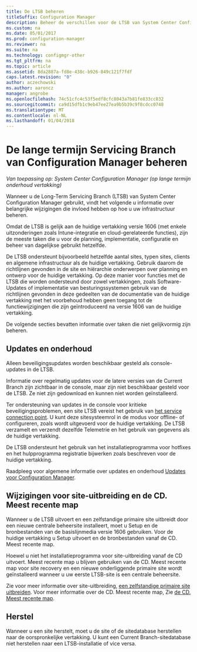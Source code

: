 ```yaml
---
title: De LTSB beheren
titleSuffix: Configuration Manager
description: Beheer de verschillen voor de LTSB van System Center Configuration Manager.
ms.custom: na
ms.date: 05/01/2017
ms.prod: configuration-manager
ms.reviewer: na
ms.suite: na
ms.technology: configmgr-other
ms.tgt_pltfrm: na
ms.topic: article
ms.assetid: 8da2887a-fd8e-438c-b926-849c121f7fdf
caps.latest.revision: "0"
author: aczechowski
ms.author: aaroncz
manager: angrobe
ms.openlocfilehash: 74c51cfc4c53f5edf8cfc8043a7b81fe833cc832
ms.sourcegitcommit: ca9d15dfb1c9eb47ee27ea9b5b39c9f8cdcc0748
ms.translationtype: MT
ms.contentlocale: nl-NL
ms.lasthandoff: 01/04/2018
---
```

# <a name="manage-the-long-term-servicing-branch-of-configuration-manager"></a>De lange termijn Servicing Branch van Configuration Manager beheren

*Van toepassing op: System Center Configuration Manager (op lange termijn onderhoud vertakking)*

Wanneer u de Long-Term Servicing Branch (LTSB) van System Center Configuration Manager gebruikt, vindt het volgende u informatie over belangrijke wijzigingen die invloed hebben op hoe u uw infrastructuur beheren.

Omdat de LTSB is gelijk aan de huidige vertakking versie 1606 (met enkele uitzonderingen zoals Intune-integratie en cloud-gerelateerde functies), zijn de meeste taken die u voor de planning, implementatie, configuratie en beheer van dagelijkse gebruikt hetzelfde.

De LTSB ondersteunt bijvoorbeeld hetzelfde aantal sites, typen sites, clients en algemene infrastructuur als de huidige vertakking. Gebruik daarom de richtlijnen gevonden in de site en hiërarchie onderwerpen over planning en ontwerp voor de huidige vertakking. Op deze manier voor functies met de LTSB die worden ondersteund door zowel vertakkingen, zoals Software-Updates of implementatie van besturingssystemen gebruik van de richtlijnen gevonden in deze gedeelten van de documentatie van de huidige vertakking met het voorbehoud hebben geen toegang tot de functiewijzigingen die zijn geïntroduceerd na versie 1606 van de huidige vertakking.

De volgende secties bevatten informatie over taken die niet gelijkvormig zijn beheren.

## <a name="updates-and-servicing"></a>Updates en onderhoud
Alleen beveiligingsupdates worden beschikbaar gesteld als console-updates in de LTSB.  

Informatie over regelmatig updates voor de latere versies van de Current Branch zijn zichtbaar in de console, maar zijn niet beschikbaar gesteld voor de LTSB. Ze niet zijn gedownload en kunnen niet worden geïnstalleerd.

Ter ondersteuning van updates in de console voor kritieke beveiligingsproblemen, een site LTSB vereist het gebruik van [het service connection point](/sccm/core/servers/deploy/configure/about-the-service-connection-point). U kunt deze sitesysteemrol in de modus voor offline- of configureren, zoals wordt uitgevoerd voor de huidige vertakking. De LTSB verzamelt en verzendt dezelfde Telemetrie en het gebruik van gegevens als de huidige vertakking.

De LTSB ondersteunt het gebruik van het installatieprogramma voor hotfixes en het hulpprogramma registratie bijwerken zoals beschreven voor de huidige vertakking.

Raadpleeg voor algemene informatie over updates en onderhoud [Updates voor Configuration Manager](/sccm/core/servers/manage/updates).


## <a name="changes-for-site-expansion-and-the-cdlatest-folder"></a>Wijzigingen voor site-uitbreiding en de CD. Meest recente map
Wanneer u de LTSB uitvoert en een zelfstandige primaire site uitbreidt door een nieuwe centrale beheersite installeert, moet u Setup en de bronbestanden van de basislijnmedia versie 1606 gebruiken. Voor de huidige vertakking u Setup uitvoert en de bronbestanden vanaf de CD. Meest recente map.

Hoewel u niet het installatieprogramma voor site-uitbreiding vanaf de CD uitvoert. Meest recente map u blijven gebruiken van de CD. Meest recente map voor site recovery en een nieuwe onderliggende primaire site wordt geïnstalleerd wanneer u uw eerste LTSB-site is een centrale beheersite.

Zie voor meer informatie over site-uitbreiding, [een zelfstandige primaire site uitbreiden](/sccm/core/servers/deploy/install/use-the-setup-wizard-to-install-sites#expand-a-stand-alone-primary-site). Voor meer informatie over de CD. Meest recente map, Zie [de CD. Meest recente map](/sccm/core/servers/manage/the-cd.latest-folder).


## <a name="recovery"></a>Herstel
Wanneer u een site herstelt, moet u de site of de sitedatabase herstellen naar de oorspronkelijke vertakking. U kunt een Current Branch-sitedatabase niet herstellen naar een LTSB-installatie of vice versa.
